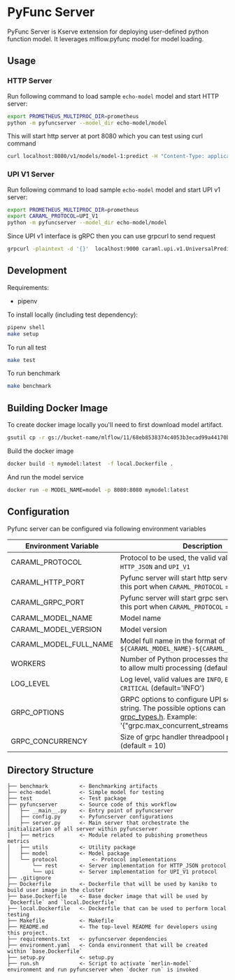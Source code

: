 # PyFunc Server

PyFunc Server is Kserve extension for deploying user-defined python function model.
It leverages mlflow.pyfunc model for model loading.

## Usage

### HTTP Server 

Run following command to load sample `echo-model` model and start HTTP server:
```bash
export PROMETHEUS_MULTIPROC_DIR=prometheus
python -m pyfuncserver --model_dir echo-model/model
```

This will start http server at port 8080 which you can test using curl command
```bash
curl localhost:8080/v1/models/model-1:predict -H "Content-Type: application/json" -d '{}'
```

### UPI V1 Server

Run following command to load sample `echo-model` model and start UPI v1 server:
```bash
export PROMETHEUS_MULTIPROC_DIR=prometheus
export CARAML_PROTOCOL=UPI_V1
python -m pyfuncserver --model_dir echo-model/model
```


Since UPI v1 interface is gRPC then you can use grpcurl to send request
```bash
grpcurl -plaintext -d '{}'  localhost:9000 caraml.upi.v1.UniversalPredictionService/PredictValues
```


## Development

Requirements:

- pipenv

To install locally (including test dependency):

```bash
pipenv shell
make setup
```

To run all test

```bash
make test
```

To run benchmark
```bash
make benchmark
```

## Building Docker Image

To create docker image locally you'll need to first download model artifact.

```bash
gsutil cp -r gs://bucket-name/mlflow/11/68eb8538374c4053b3ecad99a44170bd/artifacts/model .
```

Build the docker image

```bash
docker build -t mymodel:latest  -f local.Dockerfile .
```

And run the model service

```bash
docker run -e MODEL_NAME=model -p 8080:8080 mymodel:latest
```

## Configuration

Pyfunc server can be configured via following environment variables

| Environment Variable      | Description                                                                                                                                                                                                                                | 
| ------------------------- |--------------------------------------------------------------------------------------------------------------------------------------------------------------------------------------------------------------------------------------------| 
| CARAML_PROTOCOL | Protocol to be used, the valid values are `HTTP_JSON` and `UPI_V1`                                                                                                                                                                         | 
| CARAML_HTTP_PORT | Pyfunc server will start http server listening to this port when `CARAML_PROTOCOL` = `HTTP_JSON`                                                                                                                                           | 
| CARAML_GRPC_PORT | Pyfunc server will start  grpc server listening to this port when `CARAML_PROTOCOL` = `UPI_V1`                                                                                                                                             | 
| CARAML_MODEL_NAME | Model name                                                                                                                                                                                                                                 |
| CARAML_MODEL_VERSION | Model version                                                                                                                                                                                                                              | 
| CARAML_MODEL_FULL_NAME | Model full name in the format of `${CARAML_MODEL_NAME}-${CARAML_MODEL_FULL_NAME}`                                                                                                                                                          |
| WORKERS | Number of Python processes that will be created to allow multi processing (default = 1)                                                                                                                                                    | 
| LOG_LEVEL | Log level, valid values are `INFO`, `ERROR`, `DEBUG`, `WARN`, `CRITICAL`  (default='INFO')                                                                                                                                                 | 
| GRPC_OPTIONS | GRPC options to configure UPI server as json string. The possible options can be found in [grpc_types.h](https://github.com/grpc/grpc/blob/v1.46.x/include/grpc/impl/codegen/grpc_types.h). Example: '{"grpc.max_concurrent_streams":100}' | 
| GRPC_CONCURRENCY | Size of grpc handler threadpool per worker (default = 10) |

## Directory Structure

```
├── benchmark          <- Benchmarking artifacts
├── echo-model         <- Simple model for testing
├── test               <- Test package
├── pyfuncserver       <- Source code of this workflow
│   ├── __main__.py    <- Entry point of pyfuncserver
│   ├── config.py      <- Pyfuncserver configurations
│   ├── server.py      <- Main server that orchestrate the initialization of all server within pyfuncserver
│   ├── metrics        <- Module related to pubishing prometheus metrics
│   ├── utils          <- Utility package
│   ├── model          <- Model package
│   └── protocol           <- Protocol implementations
│       └── rest       <- Server implementation for HTTP_JSON protocol
│       └── upi        <- Server implementation for UPI_V1 protocol
├── .gitignore
├── Dockerfile         <- Dockerfile that will be used by kaniko to build user image in the cluster
├── base.Dockerfile    <- Base docker image that will be used by `Dockerfile` and `local.Dockerfile`
├── local.Dockerfile   <- Dockerfile that can be used to perform local testing
├── Makefile           <- Makefile 
├── README.md          <- The top-level README for developers using this project.
├── requirements.txt   <- pyfuncserver dependencies
├── environment.yaml   <- Conda environment that will be created within `base.Dockerfile`
├── setup.py           <- setup.py
├── run.sh             <- Script to activate `merlin-model` environment and run pyfuncserver when `docker run` is invoked

```